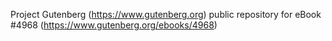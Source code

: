 Project Gutenberg (https://www.gutenberg.org) public repository for eBook #4968 (https://www.gutenberg.org/ebooks/4968)

